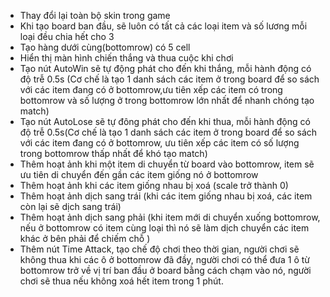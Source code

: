 - Thay đổi lại toàn bộ skin trong game
- Khi tạo board ban đầu, sẽ luôn có tất cả các loại item và số lương mỗi loại đều chia hết cho 3
- Tạo hàng dưới cùng(bottomrow) có 5 cell
- Hiển thị màn hình chiến thắng và thua cuộc khi chơi
- Tạo nút AutoWin sẽ tự động phát cho đến khi thắng, mỗi hành động có độ trễ 0.5s (Cơ chế là tạo 1 danh sách các item ở trong board để so sách với các item đang có ở bottomrow,ưu tiên xếp các item có trong bottomrow và số lượng ở trong bottomrow lớn nhất để nhanh chóng tạo match)
- Tạo nút AutoLose sẽ tự đông phát cho đến khi thua, mỗi hành động có độ trễ 0.5s(Cơ chế là tạo 1 danh sách các item ở trong board để so sách với các item đang có ở bottomrow, ưu tiên xếp các item có số lượng trong bottomrow thấp nhất để khó tạo match)
- Thêm hoạt ảnh khi một item di chuyển từ board vào bottomrow, item sẽ ưu tiên di chuyển đến gần các item giống nó ở bottomrow
- Thêm hoạt ảnh khi các item giống nhau bị xoá (scale trở thành 0)
- Thêm hoạt ảnh dịch sang trái (khi các item giống nhau bị xoá, các item còn lại sẽ dịch sang trái)
- Thêm hoạt ảnh dịch sang phải (khi  item mới di chuyển xuống bottomrow, nếu ở bottomrow có item cùng loại thì nó sẽ làm dịch chuyển các item khác ở bên phải để chiếm chỗ )
- Thêm nút Time Attack, tạo chế độ chơi theo thời gian, người chơi sẽ không thua khi các ô ở bottomrow đã đầy, người chơi có thể đưa 1 ô từ bottomrow trở về vị trí ban đầu ở board bằng cách chạm vào nó, người chơi sẽ thua nếu không xoá hết item trong 1 phút.

